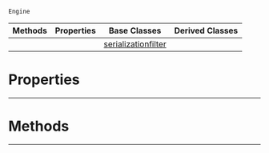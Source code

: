  `Engine`

|Methods|Properties|Base Classes|Derived Classes|
|---|---|---|---|
| | |[serializationfilter](serializationfilter.md)| |


 #  Properties


---  
 #  Methods


---  
 

 